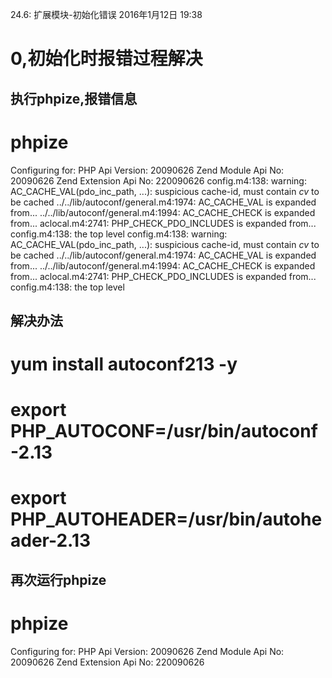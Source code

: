 24.6: 扩展模块-初始化错误
2016年1月12日
19:38
 
0,初始化时报错过程解决
====================================================
## 执行phpize,报错信息
# phpize 
Configuring for:
PHP Api Version:         20090626
Zend Module Api No:      20090626
Zend Extension Api No:   220090626
config.m4:138: warning: AC_CACHE_VAL(pdo_inc_path, ...): suspicious cache-id, must contain _cv_ to be cached
../../lib/autoconf/general.m4:1974: AC_CACHE_VAL is expanded from...
../../lib/autoconf/general.m4:1994: AC_CACHE_CHECK is expanded from...
aclocal.m4:2741: PHP_CHECK_PDO_INCLUDES is expanded from...
config.m4:138: the top level
config.m4:138: warning: AC_CACHE_VAL(pdo_inc_path, ...): suspicious cache-id, must contain _cv_ to be cached
../../lib/autoconf/general.m4:1974: AC_CACHE_VAL is expanded from...
../../lib/autoconf/general.m4:1994: AC_CACHE_CHECK is expanded from...
aclocal.m4:2741: PHP_CHECK_PDO_INCLUDES is expanded from...
config.m4:138: the top level
 
 
## 解决办法
# yum install autoconf213 -y
# export PHP_AUTOCONF=/usr/bin/autoconf-2.13
# export PHP_AUTOHEADER=/usr/bin/autoheader-2.13
 
 
## 再次运行phpize
# phpize
Configuring for:
PHP Api Version:         20090626
Zend Module Api No:      20090626
Zend Extension Api No:   220090626 
